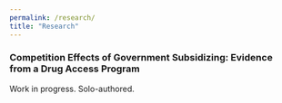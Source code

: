 ```yaml
---
permalink: /research/
title: "Research"
---
```




### Competition Effects of Government Subsidizing: Evidence from a Drug Access Program 
Work in progress. Solo-authored.
